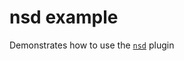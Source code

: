 # nsd example

Demonstrates how to use  the [`nsd`][1] plugin

[1]: https://github.com/sebastianhaberey/nsd
